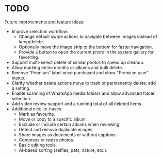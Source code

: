 # TODO

Future improvements and feature ideas:

- Improve selection workflow:
  - Change default swipe actions to navigate between images instead of keep/delete.
  - Optionally move the image strip to the bottom for faster navigation.
  - Provide a button to open the current photo in the system gallery for favoriting.
- Support multi-select delete of similar photos to speed up cleanup.
- Allow marking entire months or albums and bulk delete.
- Remove "Premium" label once purchased and show "Premium user" status.
- Clarify whether delete actions move to trash or permanently delete; add a setting.
- Enable scanning of WhatsApp media folders and allow advanced folder selection.
- Add video review support and a running total of all deleted items.
- Additional nice-to-haves:
  - Mark as favourite.
  - Move or copy to a specific album.
  - Exclude or include certain albums when reviewing.
  - Detect and remove duplicate images.
  - Share images as documents or without captions.
  - Compress or resize photos.
  - Basic editing tools.
  - AI-based sorting (selfies, pets, nature, etc.).
